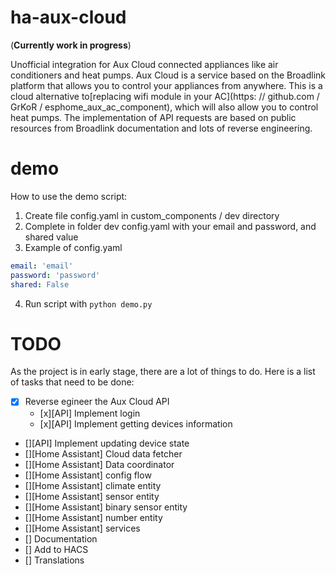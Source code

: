 # ha-aux-cloud

(**Currently work in progress**)

Unofficial integration for Aux Cloud connected appliances like air conditioners and heat pumps. Aux Cloud is a service
based on the Broadlink platform that allows you to control your appliances from anywhere. This is a cloud alternative
to[replacing wifi module in your AC](https: // github.com / GrKoR / esphome_aux_ac_component), which will also allow you
to control heat pumps. The implementation of API requests are based on public resources from Broadlink documentation and
lots of reverse engineering.

# demo

How to use the demo script:

1. Create file config.yaml in custom_components / dev directory
2. Complete in folder dev config.yaml with your email and password, and shared value
3. Example of config.yaml

```yaml
email: 'email'
password: 'password'
shared: False
```

4. Run script with `python demo.py`

# TODO

As the project is in early stage, there are a lot of things to do. Here is a list of tasks that need to be done:

- [x] Reverse egineer the Aux Cloud API
  - [x][API] Implement login
  - [x][API] Implement getting devices information
- [][API] Implement updating device state
- [][Home Assistant] Cloud data fetcher
- [][Home Assistant] Data coordinator
- [][Home Assistant] config flow
- [][Home Assistant] climate entity
- [][Home Assistant] sensor entity
- [][Home Assistant] binary sensor entity
- [][Home Assistant] number entity
- [][Home Assistant] services
- [] Documentation
- [] Add to HACS
- [] Translations
